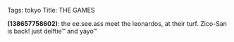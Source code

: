 Tags: tokyo
Title: THE GAMES
  
**(138657758602)**: the ee.see.ass meet the leonardos, at their turf. Zico-San is back! just delftie™ and yayo™
